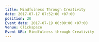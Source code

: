 ```yaml
---
title: Mindfulness Through Creativity
date: 2017-07-17 07:52:00 +07:00
position: 20
Event date: 2017-07-19 00:00:00 +07:00
Venue: Clickspace
Event URL: Mindfulness through Creativity
---
```


